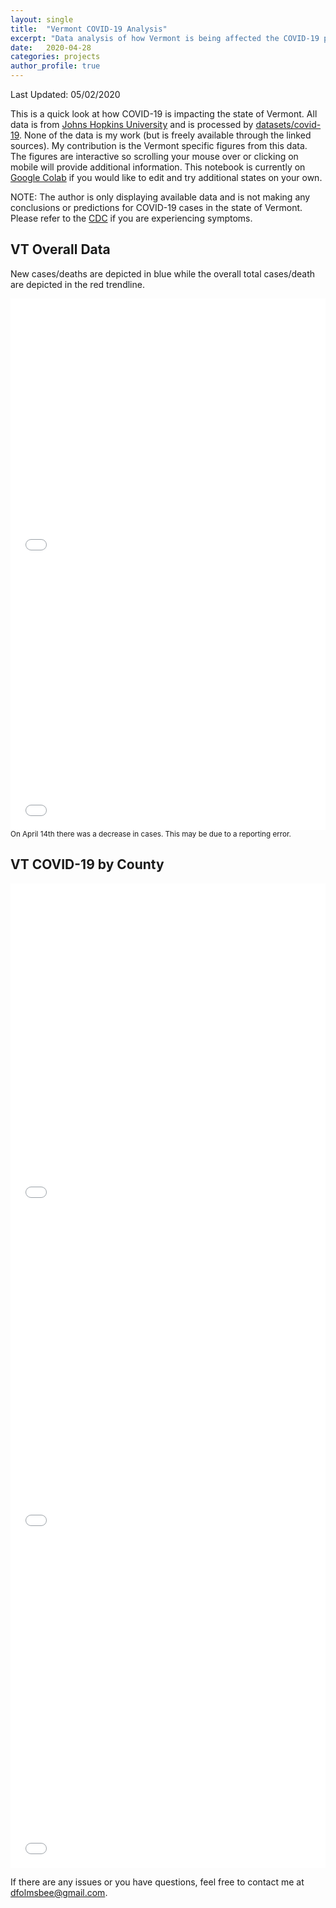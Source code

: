 ```yaml
---
layout: single
title:  "Vermont COVID-19 Analysis"
excerpt: "Data analysis of how Vermont is being affected the COVID-19 pandemic"
date:   2020-04-28
categories: projects
author_profile: true
---
```

Last Updated: 05/02/2020

This is a quick look at how COVID-19 is impacting the state of Vermont. All data is from [Johns Hopkins University](https://github.com/CSSEGISandData/COVID-19) and is processed by [datasets/covid-19](https://github.com/datasets/covid-19). None of the data is my work (but is freely available through the linked sources). My contribution is the Vermont specific figures from this data. The figures are interactive so scrolling your mouse over or clicking on mobile will provide additional information. This notebook is currently on [Google Colab](https://colab.research.google.com/drive/1gpS3902pl6y7pnjnZBNkDbXfzSXbrr6X) if you would like to edit and try additional states on your own.

NOTE: The author is only displaying available data and is not making any conclusions or predictions for COVID-19 cases in the state of Vermont. Please refer to the [CDC](https://www.cdc.gov/coronavirus/2019-ncov/index.html) if you are experiencing symptoms.

## VT Overall Data
New cases/deaths are depicted in blue while the overall total cases/death are depicted in the red trendline.
<iframe id="igraph" scrolling="no" style="border:none;" seamless="seamless" src="/assets/images/VT-cases-chart.html" height="425" width="100%"></iframe>
<iframe id="igraph" scrolling="no" style="border:none;" seamless="seamless" src="/assets/images/VT-deaths-chart.html" height="425" width="100%"></iframe>
<sup>On April 14th there was a decrease in cases. This may be due to a reporting error.</sup>

## VT COVID-19 by County
<iframe id="igraph" scrolling="no" style="border:none;" seamless="seamless" src="/assets/images/VT-cases-map.html" height="525" width="100%"></iframe>
<iframe id="igraph" scrolling="no" style="border:none;" seamless="seamless" src="/assets/images/VT-deaths-map.html" height="525" width="100%"></iframe>
<iframe id="igraph" scrolling="no" style="border:none;" seamless="seamless" src="/assets/images/VT-deathspcase-map.html" height="525" width="100%"></iframe>

If there are any issues or you have questions, feel free to contact me at <dfolmsbee@gmail.com>.